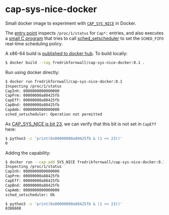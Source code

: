 # cap-sys-nice-docker
Small docker image to experiment with [`CAP_SYS_NICE`](https://man7.org/linux/man-pages/man7/capabilities.7.html) in Docker.

The [entry point](entrypoint.sh) inspects `/proc/1/status` for `Cap*:` entries, and also executes a [small C program](set-scheduler.c) that tries to call [sched_setscheduler](https://man7.org/linux/man-pages/man2/sched_setscheduler.2.html) to set the `SCHED_FIFO` real-time scheduling policy.

A x86-64 build is [published to docker hub](https://hub.docker.com/r/fredrikfornwall/cap-sys-nice-docker). To build locally:

```sh
$ docker build --tag fredrikfornwall/cap-sys-nice-docker:0.1 .
```

Run using docker directly:

```sh
$ docker run fredrikfornwall/cap-sys-nice-docker:0.1
Inspecting /proc/1/status
CapInh:	0000000000000000
CapPrm:	00000000a80425fb
CapEff:	00000000a80425fb
CapBnd:	00000000a80425fb
CapAmb:	0000000000000000
sched_setscheduler: Operation not permitted
```

As [CAP_SYS_NICE is bit 23](https://github.com/torvalds/linux/blob/master/include/uapi/linux/capability.h#L294C9-L294C21), we can verify that this bit is not set in `CapEff` here:

```sh
$ python3 -c 'print(0x00000000a80425fb & (1 << 23))'
0
```

Adding the capability:

```sh
$ docker run --cap-add SYS_NICE fredrikfornwall/cap-sys-nice-docker:0.1
Inspecting /proc/1/status
CapInh:	0000000000000000
CapPrm:	00000000a88425fb
CapEff:	00000000a88425fb
CapBnd:	00000000a88425fb
CapAmb:	0000000000000000
sched_setscheduler: Ok

$ python3 -c 'print(0x00000000a88425fb & (1 << 23))'
8388608
```
